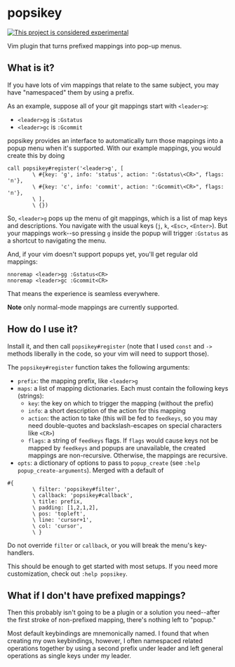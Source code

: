# popsikey

[![This project is considered experimental](https://img.shields.io/badge/status-experimental-critical.svg)](https://benknoble.github.io/status/experimental/)

Vim plugin that turns prefixed mappings into pop-up menus.

## What is it?

If you have lots of vim mappings that relate to the same subject, you may have
"namespaced" them by using a prefix.

As an example, suppose all of your git mappings start with `<leader>g`:

- `<leader>gg` is `:Gstatus`
- `<leader>gc` is `:Gcommit`

popsikey provides an interface to automatically turn those mappings into a popup
menu when it's supported. With our example mappings, you would create this by
doing

    call popsikey#register('<leader>g', [
            \ #{key: 'g', info: 'status', action: ":Gstatus\<CR>", flags: 'n'},
            \ #{key: 'c', info: 'commit', action: ":Gcommit\<CR>", flags: 'n'},
            \ ],
            \ {})

So, `<leader>g` pops up the menu of git mappings, which is a list of map keys
and descriptions. You navigate with the usual keys (`j`, `k`, `<Esc>`,
`<Enter>`).  But your mappings work--so  pressing `g` inside the popup will
trigger `:Gstatus` as a shortcut to navigating the menu.

And, if your vim doesn't support popups yet, you'll get regular old mappings:

    nnoremap <leader>gg :Gstatus<CR>
    nnoremap <leader>gc :Gcommit<CR>

That means the experience is seamless everywhere.

**Note** only normal-mode mappings are currently supported.

## How do I use it?

Install it, and then call `popsikey#register` (note that I used `const` and `->`
methods liberally in the code, so your vim will need to support those).

The `popsikey#register` function takes the following arguments:

- `prefix`: the mapping prefix, like `<leader>g`
- `maps`: a list of mapping dictionaries. Each must contain the following keys
  (strings):
  - `key`: the key on which to trigger the mapping (without the prefix)
  - `info`: a short description of the action for this mapping
  - `action`: the action to take (this will be fed to `feedkeys`, so you may
    need double-quotes and backslash-escapes on special characters like `<CR>`)
  - `flags`: a string of `feedkeys` flags. If `flags` would cause keys not be
    mapped by `feedkeys` and popups are unavailable, the created mappings are
    non-recursive. Otherwise, the mappings are recursive.
- `opts`: a dictionary of options to pass to `popup_create` (see `:help
  popup_create-arguments`). Merged with a default of
```vim
#{
        \ filter: 'popsikey#filter',
        \ callback: 'popsikey#callback',
        \ title: prefix,
        \ padding: [1,2,1,2],
        \ pos: 'topleft',
        \ line: 'cursor+1',
        \ col: 'cursor',
        \ }
```

Do not override `filter` or `callback`, or you will break the menu's
key-handlers.

This should be enough to get started with most setups. If you need more
customization, check out `:help popsikey`.

## What if I don't have prefixed mappings?

Then this probably isn't going to be a plugin or a solution you need--after the
first stroke of non-prefixed mapping, there's nothing left to "popup."

Most default keybindings are mnemonically named. I found that when creating my
own keybindings, however, I often namespaced related operations together by
using a second prefix under leader and left general operations as single keys
under my leader.
